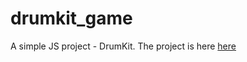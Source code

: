 # drumkit_game
A simple JS project - DrumKit.
The project is here [here](https://drumkit-game.pages.dev)
